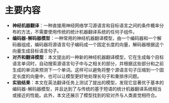 # 主要内容
- **神经机器翻译**：一种直接用神经网络学习源语言和目标语言之间的条件概率分布的方法，不需要使用传统的统计机器翻译系统的任何子组件。
- **编码器-解码器模型**：一种常用的神经机器翻译模型，由一个编码器和一个解码器组成，编码器将源语言句子编码成一个固定长度的向量，解码器根据这个向量生成目标语言句子。
- **对齐和翻译模型**：本文提出的一种新的神经机器翻译模型，它在生成每个目标语言单词时，自动搜索源语言句子中与之相关的部分，并根据这些部分和之前生成的单词来预测下一个单词。这样可以避免将整个源语言句子压缩到一个固定长度的向量中，也可以让模型更好地处理长句子和重排序问题。
- **实验结果**：本文在英法翻译任务上测试了提出的模型，发现它显著优于基本的编码器-解码器模型，并且达到了与传统的基于短语的统计机器翻译系统相当或接近的性能。此外，本文还展示了模型找到的软对齐与人类直觉相符合。

  
